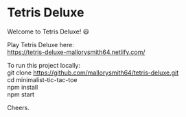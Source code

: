 # Tetris Deluxe

Welcome to Tetris Deluxe! :smiley: </br>

Play Tetris Deluxe here: </br>
https://tetris-deluxe-mallorysmith64.netlify.com/ </br>

To run this project locally: </br>
git clone https://github.com/mallorysmith64/tetris-deluxe.git </br>
cd minimalist-tic-tac-toe </br>
npm install </br>
npm start </br>

Cheers.
